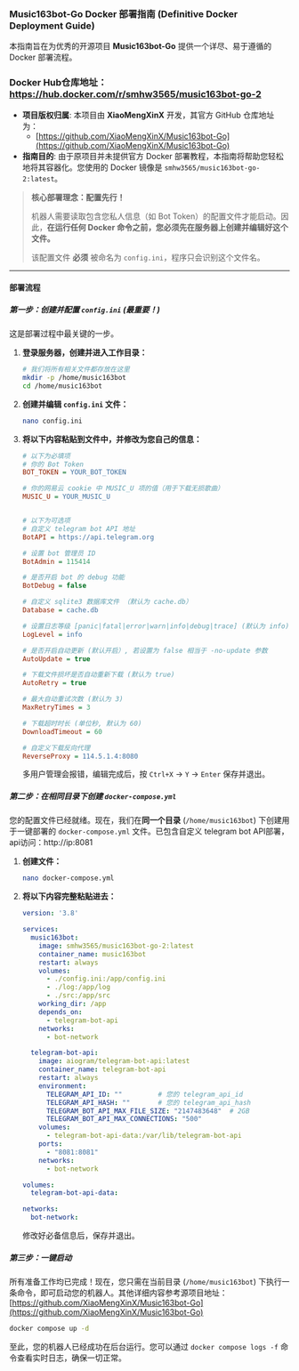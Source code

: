 ### Music163bot-Go  Docker 部署指南 (Definitive Docker Deployment Guide)

本指南旨在为优秀的开源项目 **Music163bot-Go** 提供一个详尽、易于遵循的 Docker 部署流程。

### Docker Hub仓库地址：https://hub.docker.com/r/smhw3565/music163bot-go-2

*   **项目版权归属**: 本项目由 **XiaoMengXinX** 开发，其官方 GitHub 仓库地址为：
    *   [https://github.com/XiaoMengXinX/Music163bot-Go](https://github.com/XiaoMengXinX/Music163bot-Go)
*   **指南目的**: 由于原项目并未提供官方 Docker 部署教程，本指南将帮助您轻松地将其容器化。您使用的 Docker 镜像是 `smhw3565/music163bot-go-2:latest`。

> **核心部署理念：配置先行！**
>
> 机器人需要读取包含您私人信息（如 Bot Token）的配置文件才能启动。因此，**在运行任何 Docker 命令之前，您必须先在服务器上创建并编辑好这个文件。**
>
> 该配置文件 **必须** 被命名为 `config.ini`，程序只会识别这个文件名。

---

#### 部署流程

##### **第一步：创建并配置 `config.ini` (最重要！)**

这是部署过程中最关键的一步。

1. **登录服务器，创建并进入工作目录：**

   ```bash
   # 我们将所有相关文件都存放在这里
   mkdir -p /home/music163bot
   cd /home/music163bot
   ```

2. **创建并编辑 `config.ini` 文件：**

   ```bash
   nano config.ini
   ```

3. **将以下内容粘贴到文件中，并修改为您自己的信息：**

   ```ini
   # 以下为必填项
   # 你的 Bot Token
   BOT_TOKEN = YOUR_BOT_TOKEN
   
   # 你的网易云 cookie 中 MUSIC_U 项的值（用于下载无损歌曲）
   MUSIC_U = YOUR_MUSIC_U
   
   
   # 以下为可选项
   # 自定义 telegram bot API 地址
   BotAPI = https://api.telegram.org
   
   # 设置 bot 管理员 ID
   BotAdmin = 115414
   
   # 是否开启 bot 的 debug 功能
   BotDebug = false
   
   # 自定义 sqlite3 数据库文件 （默认为 cache.db）
   Database = cache.db
   
   # 设置日志等级 [panic|fatal|error|warn|info|debug|trace] (默认为 info)
   LogLevel = info
   
   # 是否开启自动更新 (默认开启）, 若设置为 false 相当于 -no-update 参数
   AutoUpdate = true
   
   # 下载文件损坏是否自动重新下载 (默认为 true)
   AutoRetry = true
   
   # 最大自动重试次数 (默认为 3)
   MaxRetryTimes = 3
   
   # 下载超时时长 (单位秒, 默认为 60)
   DownloadTimeout = 60
   
   # 自定义下载反向代理
   ReverseProxy = 114.5.1.4:8080
   ```

   多用户管理会报错，编辑完成后，按 `Ctrl+X` -> `Y` -> `Enter` 保存并退出。

##### **第二步：在相同目录下创建 `docker-compose.yml`**

您的配置文件已经就绪。现在，我们在**同一个目录** (`/home/music163bot`) 下创建用于一键部署的 `docker-compose.yml` 文件。已包含自定义 telegram bot API部署，api访问：http://ip:8081

1. **创建文件：**

   ```bash
   nano docker-compose.yml
   ```

2. **将以下内容完整粘贴进去：**

   ```yaml
   version: '3.8'
   
   services:
     music163bot:
       image: smhw3565/music163bot-go-2:latest
       container_name: music163bot
       restart: always
       volumes:
         - ./config.ini:/app/config.ini
         - ./log:/app/log
         - ./src:/app/src
       working_dir: /app
       depends_on:
         - telegram-bot-api
       networks:
         - bot-network
   
     telegram-bot-api:
       image: aiogram/telegram-bot-api:latest
       container_name: telegram-bot-api
       restart: always
       environment:
         TELEGRAM_API_ID: ""         # 您的 telegram_api_id
         TELEGRAM_API_HASH: ""       # 您的 telegram_api_hash
         TELEGRAM_BOT_API_MAX_FILE_SIZE: "2147483648"  # 2GB
         TELEGRAM_BOT_API_MAX_CONNECTIONS: "500"
       volumes:
         - telegram-bot-api-data:/var/lib/telegram-bot-api
       ports:
         - "8081:8081"
       networks:
         - bot-network
   
   volumes:
     telegram-bot-api-data:
   
   networks:
     bot-network:
   ```

   修改好必备信息后，保存并退出。

##### **第三步：一键启动**

所有准备工作均已完成！现在，您只需在当前目录 (`/home/music163bot`) 下执行一条命令，即可启动您的机器人。其他详细内容参考源项目地址：[https://github.com/XiaoMengXinX/Music163bot-Go](https://github.com/XiaoMengXinX/Music163bot-Go)

```bash
docker compose up -d
```

至此，您的机器人已经成功在后台运行。您可以通过 `docker compose logs -f` 命令查看实时日志，确保一切正常。 

